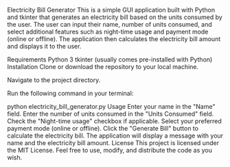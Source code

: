 
Electricity Bill Generator
This is a simple GUI application built with Python and tkinter that generates an electricity bill based on the units consumed by the user. The user can input their name, number of units consumed, and select additional features such as night-time usage and payment mode (online or offline). The application then calculates the electricity bill amount and displays it to the user.

Requirements
Python 3
tkinter (usually comes pre-installed with Python)
Installation
Clone or download the repository to your local machine.

Navigate to the project directory.

Run the following command in your terminal:


python electricity_bill_generator.py
Usage
Enter your name in the "Name" field.
Enter the number of units consumed in the "Units Consumed" field.
Check the "Night-time usage" checkbox if applicable.
Select your preferred payment mode (online or offline).
Click the "Generate Bill" button to calculate the electricity bill.
The application will display a message with your name and the electricity bill amount.
License
This project is licensed under the MIT License. Feel free to use, modify, and distribute the code as you wish.
